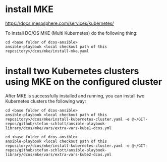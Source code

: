 # install MKE
https://docs.mesosphere.com/services/kubernetes/ 

To install DC/OS MKE (Multi Kubernetes) do the following thing:

```
cd <base folder of dcos-ansible>
ansible-playbook <local checkout path of this repository>/dcos/mke/install-mke.yaml
``` 

# install two Kubernetes clusters using MKE on the configured cluster
After MKE is successfully installed and running, you can install two Kubernetes clusters the following way:


```
cd <base folder of dcos-ansible>
ansible-playbook <local checkout path of this repository>/dcos/mke/install-kubernetes-cluster.yaml -e @~/GIT-repos/github/stefan-schlott/ansible-playbook-library/dcos/mke/vars/extra-vars-kube1-dcos.yml
``` 

```
cd <base folder of dcos-ansible>
ansible-playbook <local checkout path of this repository>/dcos/mke/install-kubernetes-cluster.yaml -e @~/GIT-repos/github/stefan-schlott/ansible-playbook-library/dcos/mke/vars/extra-vars-kube2-dcos.yml
``` 